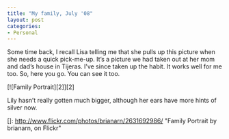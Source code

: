 ```yaml
---
title: "My family, July '08"
layout: post
categories:
- Personal
---
```

Some time back, I recall Lisa telling me that she pulls up this picture when she needs a quick pick-me-up. It’s a picture we had taken out at her mom and dad’s house in Tijeras. I’ve since taken up the habit. It works well for me too. So, here you go. You can see it too.

[![Family Portrait][2]][2]

Lily hasn’t really gotten much bigger, although her ears have more hints of silver now.

 []: http://www.flickr.com/photos/brianarn/2631692986/ "Family Portrait by brianarn, on Flickr"